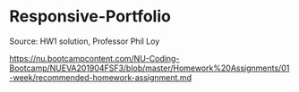 # Responsive-Portfolio

Source:
HW1 solution, Professor Phil Loy

https://nu.bootcampcontent.com/NU-Coding-Bootcamp/NUEVA201904FSF3/blob/master/Homework%20Assignments/01-week/recommended-homework-assignment.md
